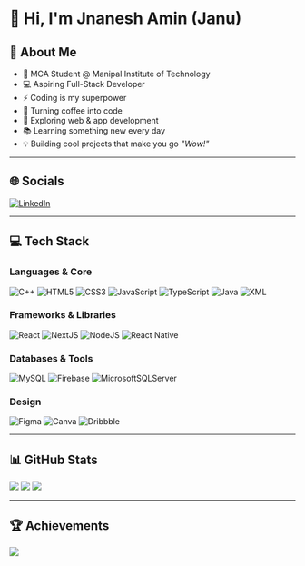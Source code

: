 # 👋 Hi, I'm Jnanesh Amin (Janu)

## 🚀 About Me
- 🌱 MCA Student @ Manipal Institute of Technology  
- 💻 Aspiring Full-Stack Developer  
- ⚡ Coding is my superpower  
- 🎯 Turning coffee into code  
- 🚀 Exploring web & app development  
- 📚 Learning something new every day  
- 💡 Building cool projects that make you go *"Wow!"*  

---

## 🌐 Socials
[![LinkedIn](https://img.shields.io/badge/LinkedIn-0A66C2?style=flat&logo=linkedin&logoColor=white)](https://www.linkedin.com/in/jnanesh-amin)

---

## 💻 Tech Stack

### Languages & Core
![C++](https://img.shields.io/badge/c++-%2300599C.svg?style=flat&logo=c%2B%2B&logoColor=white)
![HTML5](https://img.shields.io/badge/html5-%23E34F26.svg?style=flat&logo=html5&logoColor=white)
![CSS3](https://img.shields.io/badge/css3-%231572B6.svg?style=flat&logo=css3&logoColor=white)
![JavaScript](https://img.shields.io/badge/javascript-%23323330.svg?style=flat&logo=javascript&logoColor=%23F7DF1E)
![TypeScript](https://img.shields.io/badge/typescript-%23007ACC.svg?style=flat&logo=typescript&logoColor=white)
![Java](https://img.shields.io/badge/java-%23ED8B00.svg?style=flat&logo=java&logoColor=white)
![XML](https://img.shields.io/badge/XML-%23007396.svg?style=flat&logo=xml&logoColor=white)

### Frameworks & Libraries
![React](https://img.shields.io/badge/react-%2320232a.svg?style=flat&logo=react&logoColor=%2361DAFB)
![NextJS](https://img.shields.io/badge/next.js-black?style=flat&logo=next.js&logoColor=white)
![NodeJS](https://img.shields.io/badge/node.js-6DA55F?style=flat&logo=node.js&logoColor=white)
![React Native](https://img.shields.io/badge/react_native-%2320232a.svg?style=flat&logo=react&logoColor=%2361DAFB)

### Databases & Tools
![MySQL](https://img.shields.io/badge/mysql-%2300f.svg?style=flat&logo=mysql&logoColor=white)
![Firebase](https://img.shields.io/badge/firebase-%23039BE5.svg?style=flat&logo=firebase)
![MicrosoftSQLServer](https://img.shields.io/badge/Microsoft%20SQL%20Sever-CC2927?style=flat&logo=microsoft%20sql%20server&logoColor=white)

### Design
![Figma](https://img.shields.io/badge/figma-%23F24E1E.svg?style=flat&logo=figma&logoColor=white)
![Canva](https://img.shields.io/badge/Canva-%2300C4CC.svg?style=flat&logo=Canva&logoColor=white)
![Dribbble](https://img.shields.io/badge/Dribbble-EA4C89?style=flat&logo=dribbble&logoColor=white)

---

## 📊 GitHub Stats
![](https://github-readme-stats.vercel.app/api?username=JnaneshAmin25&theme=radical&hide_border=false&include_all_commits=true&count_private=true)
![](https://github-readme-streak-stats.herokuapp.com/?user=JnaneshAmin25&theme=radical&hide_border=false)
![](https://github-readme-stats.vercel.app/api/top-langs/?username=JnaneshAmin25&theme=radical&hide_border=false&layout=compact)

---

## 🏆 Achievements
![](https://github-profile-trophy.vercel.app/?username=JnaneshAmin25&theme=radical&no-frame=false&no-bg=true&margin-w=4)
